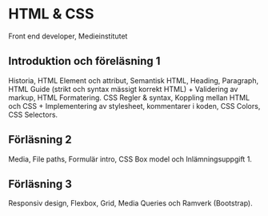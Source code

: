 # HTML & CSS
Front end developer, Medieinstitutet

## Introduktion och föreläsning 1
Historia, HTML Element och attribut, Semantisk HTML, Heading, Paragraph, HTML Guide (strikt och syntax mässigt korrekt HTML) + Validering av markup, HTML Formatering. CSS Regler & syntax, Koppling mellan HTML och CSS + Implementering av stylesheet, kommentarer i koden, CSS Colors, CSS Selectors.

## Förläsning 2
Media, File paths, Formulär intro, CSS Box model och Inlämningsuppgift 1.

## Förläsning 3
Responsiv design, Flexbox, Grid, Media Queries och Ramverk (Bootstrap).
